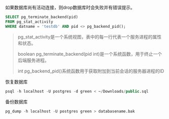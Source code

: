 如果数据库尚有活动连接，则drop数据库时会失败并有错误提示。

```sql
SELECT pg_terminate_backend(pid)
FROM pg_stat_activity
WHERE datname = 'testdb' AND pid <> pg_backend_pid();
```


>
>pg_stat_activity是一个系统视图，表中的每一行代表一个服务进程的属性和状态。
>
>boolean pg_terminate_backend(pid int)是一个系统函数，用于终止一个后端服务进程。
>
>int pg_backend_pid()系统函数用于获取附加到当前会话的服务器进程的ID

恢复数据库

```sql
psql -h localhost -U postgres -d green < ~/Downloads/public.sql
```

备份数据库
```sql
pg_dump -h localhost -U postgres green > databasename.bak
```